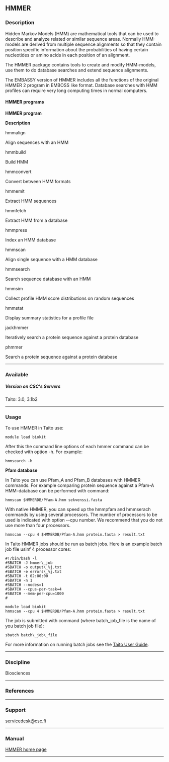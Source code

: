 ## HMMER

### Description

Hidden Markov Models (HMM) are mathematical tools that can be used to describe and analyze related or similar sequence areas. Normally HMM-models are derived from multiple sequence alignments so that they contain position specific information about the probabilities of having certain nucleotides or amino acids in each position of an alignment.

The HMMER package contains tools to create and modify HMM-models, use them to do database searches and extend sequence alignments.

The EMBASSY version of HMMER includes all the functions of the original HMMER 2 program in EMBOSS like format. Database searches with HMM profiles can require very long computing times in normal computers.

#### HMMER programs

**HMMER program**


**Description**

hmmalign

Align sequences with an HMM

hmmbuild

Build HMM

hmmconvert

Convert between HMM formats

hmmemit

Extract HMM sequences

hmmfetch

Extract HMM from a database

hmmpress

Index an HMM database

hmmscan

Align single sequence with a HMM database

hmmsearch

Search sequence database with an HMM

hmmsim

Collect profile HMM score distributions on random sequences

hmmstat

Display summary statistics for a profile file

jackhmmer

Iteratively search a protein sequence against a protein database

phmmer

Search a protein sequence against a protein database

* * *

### Available

##### Version on CSC's Servers

Taito: 3.0, 3.1b2

* * *

### Usage

To use HMMER in Taito use:

    module load biokit

After this the command line options of each hmmer command can be checked with option -h. For example:

    hmmsearch -h

**Pfam database**

In Taito you can use Pfam\_A and Pfam\_B databases with HMMER commands. For example comparing protein sequence against a Pfam-A HMM-database can be performed with command:

    hmmscan $HMMERDB/Pfam-A.hmm sekvenssi.fasta

With native HMMER, you can speed up the hmmpfam and hmmserach commands by using several processors. The number of processors to be used is indicated with option --cpu number. We recommend that you do not use more than four processors.

    hmmscan --cpu 4 $HMMERDB/Pfam-A.hmm protein.fasta > result.txt

In Taito HMMER jobs should be run as batch jobs. Here is an example batch job file usinf 4 processor cores:

    #!/bin/bash -l
    #SBATCH -J hmmer\_job
    #SBATCH -o output\_%j.txt
    #SBATCH -e errors\_%j.txt
    #SBATCH -t 02:00:00
    #SBATCH -n 1
    #SBATCH --nodes=1  
    #SBATCH --cpus-per-task=4
    #SBATCH --mem-per-cpu=1000
    #
    
    module load biokit
    hmmscan --cpu 4 $HMMERDB/Pfam-A.hmm protein.fasta > result.txt

The job is submitted with command (where batch\_job\_file is the name of you batch job file):

    sbatch batch\_job\_file

For more information on running batch jobs see the [Taito User Guide](http://research.csc.fi/taito-batch-jobs).

* * *

### Discipline

Biosciences  

* * *

### References

* * *

### Support

servicedesk@csc.fi

* * *

### Manual

[HMMER home page](http://hmmer.janelia.org/)

* * *